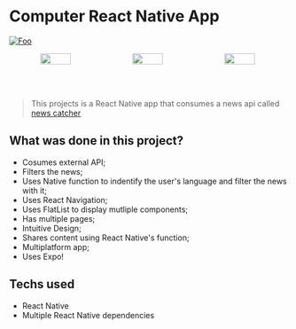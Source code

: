 # Computer React Native App


<a href="https://ryan-news-react-app.netlify.app/" rel="image link">![Foo](https://i.ibb.co/t8bsQsf/Screenshot-from-2022-07-16-18-31-38.png)
</a>

<a href="https://ryan-news-react-app.netlify.app/" width="100%">
    <div align="center" width="100%">
      <div style="display: flex;">
        <img width="33%" src="https://i.ibb.co/2SXV5K5/Whats-App-Image-2022-07-16-at-21-36-36.jpg" style="vertical-align: top;" />
        <img width="33%" src="https://i.ibb.co/TTbNZn9/Whats-App-Image-2022-07-16-at-21-36-35-1.jpg" />
        <img width="33%" src="https://i.ibb.co/k4Pswwt/Whats-App-Image-2022-07-16-at-21-36-35.jpg" />
      </div>
    </div>
</a>

<br></br>

> This projects is a React Native app that consumes a news api called [news catcher](https://newscatcherapi.com/)

## What was done in this project?
 - Cosumes external API;
 - Filters the news;
 - Uses Native function to indentify the user's language and filter the news with it;
 - Uses React Navigation;
 - Uses FlatList to display mutliple components;
 - Has multiple pages;
 - Intuitive Design;
 - Shares content using React Native's function;
 - Multiplatform app;
 - Uses Expo!

## Techs used
- React Native 
- Multiple React Native dependencies











